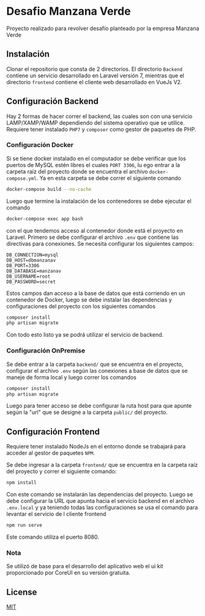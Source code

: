 # Desafio Manzana Verde

Proyecto realizado para revolver desafío planteado por la empresa Manzana Verde

## Instalación

Clonar el repositorio que consta de 2 directorios. El directorio `Backend` contiene un servicio desarrollado en Laravel versión 7, mientras que el directorio `frontend` contiene el cliente web desarrollado en VueJs V2.

## Configuración Backend
Hay 2 formas de hacer correr el backend, las cuales son con una servicio LAMP/XAMP/WAMP dependiendo del sistema operativo que se utilice. Requiere tener instalado `PHP7` y `composer` como gestor de paquetes de PHP.

### Configuración Docker
Si se tiene docker instalado en el computador se debe verificar que los puertos de MySQL estén libres el cuales `PORT 3306`, lu
ego entrar a la carpeta raíz del proyecto donde se encuentra el archivo `docker-compose.yml`. Ya en esta carpeta se debe correr el siguiente comando

```bash
docker-compose build --no-cache
```
Luego que termine la instalación de los contenedores se debe ejecutar el comando
```bash
docker-compose exec app bash
```
con el que tendemos acceso al contenedor donde está el proyecto en Laravel. Primero se debe configurar el archivo `.env` que contiene las directivas para conexiones.
Se necesita configurar los siguientes campos: 
```
DB_CONNECTION=mysql
DB_HOST=dbmanzanav
DB_PORT=3306
DB_DATABASE=manzanav
DB_USERNAME=root
DB_PASSWORD=secret
``` 
Estos campos dan acceso a la base de datos que está corriendo en un contenedor de Docker, luego se debe instalar las dependencias y configuraciones del proyecto con los siguientes comandos
```bash
composer install
php artisan migrate
```
Con todo esto listo ya se podrá utilizar el servicio de backend.

### Configuración OnPremise
Se debe entrar a la carpeta `backend/` que se encuentra en el proyecto, configurar el archivo `.env` según las conexiones a base de datos que se maneje de forma local y luego correr los comandos 
```bash
composer install
php artisan migrate
```
Luego para tener acceso se debe configurar la ruta host para que apunte según la "url" que se designe a la carpeta `public/` del proyecto.

## Configuración Frontend
Requiere tener instalado NodeJs en el entorno donde se trabajará para acceder al gestor de paquetes `NPM`.

Se debe ingresar a la carpeta `frontend/` que se encuentra en la carpeta raíz del proyecto y correr el siguiente comando:
```bash
npm install
```

Con este comando se instalarán las dependencias del proyecto. Luego se debe configurar la URL que apunta hacia el servicio backend en el archivo `.env.local` y ya teniendo todas las configuraciones se usa el comando para levantar el servicio de l cliente frontend
```bash
npm run serve
```
Este comando utiliza el puerto 8080.
### Nota
Se utilizó de base para el desarrollo del aplicativo web el ui kit proporcionado por CoreUI en su versión gratuita.

## License
[MIT](https://choosealicense.com/licenses/mit/)
